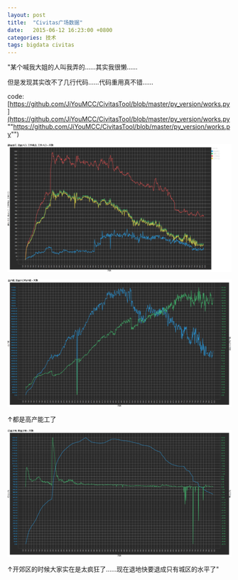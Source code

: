 ```yaml
---
layout: post
title:  "Civitas广场数据"
date:   2015-06-12 16:23:00 +0800
categories: 技术
tags: bigdata civitas
---
```

"某个喊我大姐的人叫我弄的……其实我很懒……

但是发现其实改不了几行代码……代码重用真不错……

code:[https://github.com/JiYouMCC/CivitasTool/blob/master/py_version/works.py](https://github.com/JiYouMCC/CivitasTool/blob/master/py_version/works.py ""https://github.com/JiYouMCC/CivitasTool/blob/master/py_version/works.py"")

![各种人口](/img/blog_civitas_works_work_2.png)

![各种产能](/img/blog_civitas_works_work_3.png)

↑都是高产能工了

![各种土地](/img/blog_civitas_works_work_4.png)

↑开郊区的时候大家实在是太疯狂了……现在退地快要退成只有城区的水平了"
